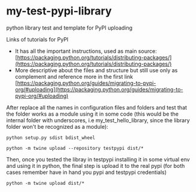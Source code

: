 # my-test-pypi-library
python library test and template for PyPI uploading

Links of tutorials for PyPI
- It has all the important instructions, used as main source: [https://packaging.python.org/tutorials/distributing-packages/](https://packaging.python.org/tutorials/distributing-packages/)
- More descriptive about the files and structure but still use only as complement and reference more in the first link [https://packaging.python.org/guides/migrating-to-pypi-org/#uploading](https://packaging.python.org/guides/migrating-to-pypi-org/#uploading)

After replace all the names in configuration files and folders and test that the folder works as a module using it in some code (this would be the internal folder with underscores, i.e my_test_hello_library, since the library folder won't be recognized as a module):

```
python setup.py sdist bdist_wheel
```

```
python -m twine upload --repository testpypi dist/*
```

Then, once you tested the libray in testpypi installing it in some virtual env and using it in python, the final step is upload it to the real pypi (for both cases remember have in hand you pypi and testpypi credentials)
```
python -m twine upload dist/*
```
